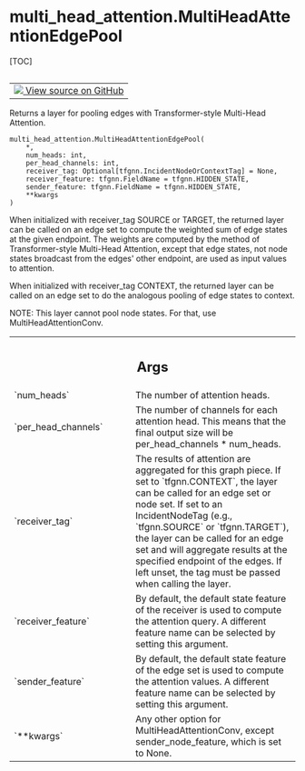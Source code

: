 <!-- lint-g3mark -->

# multi_head_attention.MultiHeadAttentionEdgePool

[TOC]

<!-- Insert buttons and diff -->

<table class="tfo-notebook-buttons tfo-api nocontent" align="left">
<td>
  <a target="_blank" href="https://github.com/tensorflow/gnn/tree/master/tensorflow_gnn/models/multi_head_attention/layers.py#L566-L619">
    <img src="https://www.tensorflow.org/images/GitHub-Mark-32px.png" />
    View source on GitHub
  </a>
</td>
</table>

Returns a layer for pooling edges with Transformer-style Multi-Head Attention.

<pre class="devsite-click-to-copy prettyprint lang-py tfo-signature-link">
<code>multi_head_attention.MultiHeadAttentionEdgePool(
    *,
    num_heads: int,
    per_head_channels: int,
    receiver_tag: Optional[tfgnn.IncidentNodeOrContextTag] = None,
    receiver_feature: tfgnn.FieldName = tfgnn.HIDDEN_STATE,
    sender_feature: tfgnn.FieldName = tfgnn.HIDDEN_STATE,
    **kwargs
)
</code></pre>

<!-- Placeholder for "Used in" -->

When initialized with receiver_tag SOURCE or TARGET, the returned layer can be
called on an edge set to compute the weighted sum of edge states at the given
endpoint. The weights are computed by the method of Transformer-style Multi-Head
Attention, except that edge states, not node states broadcast from the edges'
other endpoint, are used as input values to attention.

When initialized with receiver_tag CONTEXT, the returned layer can be called on
an edge set to do the analogous pooling of edge states to context.

NOTE: This layer cannot pool node states. For that, use MultiHeadAttentionConv.

<!-- Tabular view -->

 <table class="responsive fixed orange">
<colgroup><col width="214px"><col></colgroup>
<tr><th colspan="2"><h2 class="add-link">Args</h2></th></tr>

<tr>
<td>
`num_heads`<a id="num_heads"></a>
</td>
<td>
The number of attention heads.
</td>
</tr><tr>
<td>
`per_head_channels`<a id="per_head_channels"></a>
</td>
<td>
The number of channels for each attention head. This
means that the final output size will be per_head_channels * num_heads.
</td>
</tr><tr>
<td>
`receiver_tag`<a id="receiver_tag"></a>
</td>
<td>
The results of attention are aggregated for this graph piece.
If set to `tfgnn.CONTEXT`, the layer can be called for an edge set or node
set. If set to an IncidentNodeTag (e.g., `tfgnn.SOURCE` or
`tfgnn.TARGET`), the layer can be called for an edge set and will
aggregate results at the specified endpoint of the edges. If left unset,
the tag must be passed when calling the layer.
</td>
</tr><tr>
<td>
`receiver_feature`<a id="receiver_feature"></a>
</td>
<td>
By default, the default state feature of the receiver is
used to compute the attention query. A different feature name can be
selected by setting this argument.
</td>
</tr><tr>
<td>
`sender_feature`<a id="sender_feature"></a>
</td>
<td>
By default, the default state feature of the edge set is
used to compute the attention values. A different feature name can be
selected by setting this argument.
</td>
</tr><tr>
<td>
`**kwargs`<a id="**kwargs"></a>
</td>
<td>
Any other option for MultiHeadAttentionConv, except
sender_node_feature, which is set to None.
</td>
</tr>
</table>
